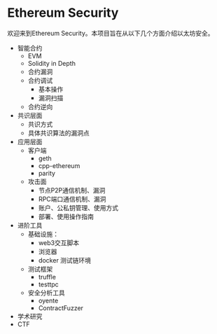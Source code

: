 # Ethereum Security

欢迎来到Ethereum Security。本项目旨在从以下几个方面介绍以太坊安全。

- 智能合约
    - EVM
    - Solidity in Depth
    - 合约漏洞
    - 合约调试
        - 基本操作
        - 漏洞扫描
    - 合约逆向
- 共识层面
    - 共识方式
    - 具体共识算法的漏洞点
- 应用层面
    - 客户端
        - geth
        - cpp-ethereum
        - parity
    - 攻击面
        - 节点P2P通信机制、漏洞
        - RPC端口通信机制、漏洞
        - 账户、公私钥管理、使用方式
        - 部署、使用操作指南
- 进阶工具
    - 基础设施：
        - web3交互脚本
        - 浏览器
        - docker 测试链环境
    - 测试框架
        - truffle
        - testtpc
    - 安全分析工具
        - oyente
        - ContractFuzzer
- 学术研究
- CTF 
